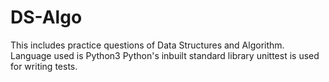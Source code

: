 # DS-Algo
This includes practice questions of Data Structures and Algorithm.
Language used is Python3
Python's inbuilt standard library unittest is used for writing tests.
